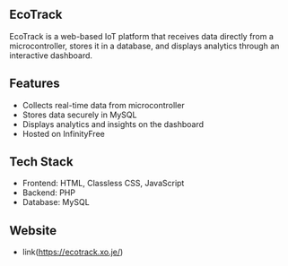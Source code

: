 ## EcoTrack
    
EcoTrack is a web-based IoT platform that receives data directly from a microcontroller, 
stores it in a database, and displays analytics through an interactive dashboard.  

## Features
- Collects real-time data from microcontroller  
- Stores data securely in MySQL  
- Displays analytics and insights on the dashboard  
- Hosted on InfinityFree  

## Tech Stack
- Frontend: HTML, Classless CSS, JavaScript  
- Backend: PHP  
- Database: MySQL
  
## Website
- link(https://ecotrack.xo.je/)
